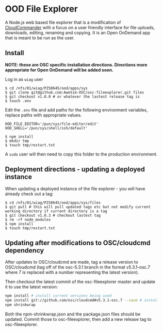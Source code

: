 # OOD File Explorer

A Node.js web based file explorer that is a modification of [CloudCommander](http://cloudcmd.io/) with a focus on a user friendly interface for file uploads, downloads, editing, renaming and copying. It is an Open OnDemand app that is meant to be run as the user.

## Install

**NOTE: these are OSC specific installation directions. Directions more appropriate for Open OnDemand will be added soon.**

Log in as `wiag` user

```
$ cd /nfs/01/wiag/PZS0645/ood/apps/sys
$ git clone git@github.com:AweSim-OSC/osc-fileexplorer.git files
$ git checkout v1.0.0 # or whatever the lastest release tag is
$ touch .env
```

Edit the `.env` file and add paths for the following environment variables, replace paths with appropriate values.

```
OOD_FILE_EDITOR='/pun/sys/file-editor/edit'
OOD_SHELL='/pun/sys/shell/ssh/default'
```

```
$ npm install
$ mkdir tmp
$ touch tmp/restart.txt
```

A `sudo` user will then need to copy this folder to the production environment.

## Deployment directions - updating a deployed instance

When updating a deployed instance of the file explorer - you will have already check out a tag:

```
$ cd /nfs/01/wiag/PZS0645/ood/apps/sys/files
$ git pull # this will pull updated tags etc but not modify current working directory if current directory is a tag
$ git checkout v1.0.3 # checkout lastest tag
$ rm -rf node_modules
$ npm install
$ touch tmp/restart.txt
```

## Updating after modifications to OSC/cloudcmd dependency

After updates to OSC/cloudcmd are made, tag a release version to OSC/cloudcmd (tag off of the osc-5.3.1 branch in the format v5.3.1-osc.7 where 7 is replaced with a number representing the latest version).

Then checkout the latest commit of the osc-fileexplorer master and update it to use the latest version:

```bash
npm install # install current versions being used
npm install git://github.com/osc/cloudcmd#v5.3.1-osc.7 --save # install the version you want
npm shrinkwrap
```

Both the npm-shrinkwrap.json and the package.json files should be updated. Commit those to osc-fileexplorer, then add a new release tag to osc-fileexplorer.
